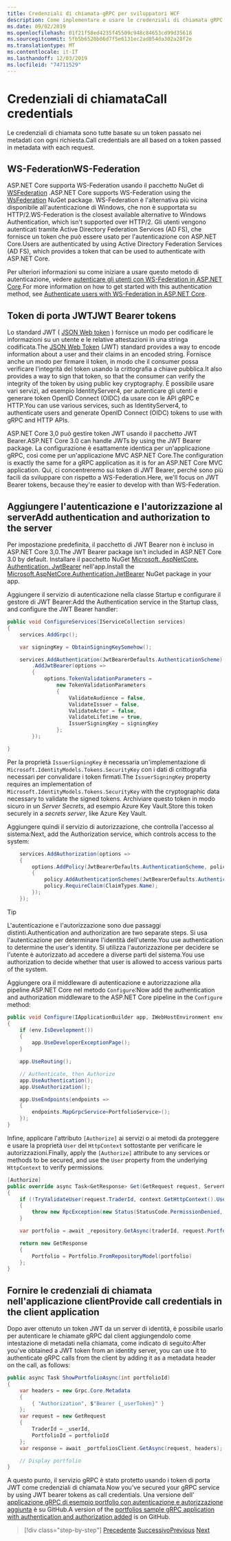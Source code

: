 ```yaml
---
title: Credenziali di chiamata-gRPC per sviluppatori WCF
description: Come implementare e usare le credenziali di chiamata gRPC in ASP.NET Core 3,0.
ms.date: 09/02/2019
ms.openlocfilehash: 01f21f58ed4235f45509c948c84653cd99d35618
ms.sourcegitcommit: 5fb5b6520b06d7f5e6131ec2ad854da302a28f2e
ms.translationtype: MT
ms.contentlocale: it-IT
ms.lasthandoff: 12/03/2019
ms.locfileid: "74711529"
---
```

# <a name="call-credentials"></a><span data-ttu-id="260dc-103">Credenziali di chiamata</span><span class="sxs-lookup"><span data-stu-id="260dc-103">Call credentials</span></span>

<span data-ttu-id="260dc-104">Le credenziali di chiamata sono tutte basate su un token passato nei metadati con ogni richiesta.</span><span class="sxs-lookup"><span data-stu-id="260dc-104">Call credentials are all based on a token passed in metadata with each request.</span></span>

## <a name="ws-federation"></a><span data-ttu-id="260dc-105">WS-Federation</span><span class="sxs-lookup"><span data-stu-id="260dc-105">WS-Federation</span></span>

<span data-ttu-id="260dc-106">ASP.NET Core supporta WS-Federation usando il pacchetto NuGet di [WSFederation](https://www.nuget.org/packages/Microsoft.AspNetCore.Authentication.WsFederation) .</span><span class="sxs-lookup"><span data-stu-id="260dc-106">ASP.NET Core supports WS-Federation using the [WsFederation](https://www.nuget.org/packages/Microsoft.AspNetCore.Authentication.WsFederation) NuGet package.</span></span> <span data-ttu-id="260dc-107">WS-Federation è l'alternativa più vicina disponibile all'autenticazione di Windows, che non è supportata su HTTP/2.</span><span class="sxs-lookup"><span data-stu-id="260dc-107">WS-Federation is the closest available alternative to Windows Authentication, which isn't supported over HTTP/2.</span></span> <span data-ttu-id="260dc-108">Gli utenti vengono autenticati tramite Active Directory Federation Services (AD FS), che fornisce un token che può essere usato per l'autenticazione con ASP.NET Core.</span><span class="sxs-lookup"><span data-stu-id="260dc-108">Users are authenticated by using Active Directory Federation Services (AD FS), which provides a token that can be used to authenticate with ASP.NET Core.</span></span>

<span data-ttu-id="260dc-109">Per ulteriori informazioni su come iniziare a usare questo metodo di autenticazione, vedere [autenticare gli utenti con WS-Federation in ASP.NET Core](/aspnet/core/security/authentication/ws-federation).</span><span class="sxs-lookup"><span data-stu-id="260dc-109">For more information on how to get started with this authentication method, see [Authenticate users with WS-Federation in ASP.NET Core](/aspnet/core/security/authentication/ws-federation).</span></span>

## <a name="jwt-bearer-tokens"></a><span data-ttu-id="260dc-110">Token di porta JWT</span><span class="sxs-lookup"><span data-stu-id="260dc-110">JWT Bearer tokens</span></span>

<span data-ttu-id="260dc-111">Lo standard JWT ( [JSON Web token](https://jwt.io) ) fornisce un modo per codificare le informazioni su un utente e le relative attestazioni in una stringa codificata.</span><span class="sxs-lookup"><span data-stu-id="260dc-111">The [JSON Web Token](https://jwt.io) (JWT) standard provides a way to encode information about a user and their claims in an encoded string.</span></span> <span data-ttu-id="260dc-112">Fornisce anche un modo per firmare il token, in modo che il consumer possa verificare l'integrità del token usando la crittografia a chiave pubblica.</span><span class="sxs-lookup"><span data-stu-id="260dc-112">It also provides a way to sign that token, so that the consumer can verify the integrity of the token by using public key cryptography.</span></span> <span data-ttu-id="260dc-113">È possibile usare vari servizi, ad esempio IdentityServer4, per autenticare gli utenti e generare token OpenID Connect (OIDC) da usare con le API gRPC e HTTP.</span><span class="sxs-lookup"><span data-stu-id="260dc-113">You can use various services, such as IdentityServer4, to authenticate users and generate OpenID Connect (OIDC) tokens to use with gRPC and HTTP APIs.</span></span>

<span data-ttu-id="260dc-114">ASP.NET Core 3,0 può gestire token JWT usando il pacchetto JWT Bearer.</span><span class="sxs-lookup"><span data-stu-id="260dc-114">ASP.NET Core 3.0 can handle JWTs by using the JWT Bearer package.</span></span> <span data-ttu-id="260dc-115">La configurazione è esattamente identica per un'applicazione gRPC, così come per un'applicazione MVC ASP.NET Core.</span><span class="sxs-lookup"><span data-stu-id="260dc-115">The configuration is exactly the same for a gRPC application as it is for an ASP.NET Core MVC application.</span></span> <span data-ttu-id="260dc-116">Qui, ci concentreremo sui token di JWT Bearer, perché sono più facili da sviluppare con rispetto a WS-Federation.</span><span class="sxs-lookup"><span data-stu-id="260dc-116">Here, we'll focus on JWT Bearer tokens, because they're easier to develop with than WS-Federation.</span></span>

## <a name="add-authentication-and-authorization-to-the-server"></a><span data-ttu-id="260dc-117">Aggiungere l'autenticazione e l'autorizzazione al server</span><span class="sxs-lookup"><span data-stu-id="260dc-117">Add authentication and authorization to the server</span></span>

<span data-ttu-id="260dc-118">Per impostazione predefinita, il pacchetto di JWT Bearer non è incluso in ASP.NET Core 3,0.</span><span class="sxs-lookup"><span data-stu-id="260dc-118">The JWT Bearer package isn't included in ASP.NET Core 3.0 by default.</span></span> <span data-ttu-id="260dc-119">Installare il pacchetto NuGet [Microsoft. AspNetCore. Authentication. JwtBearer](https://www.nuget.org/packages/Microsoft.AspNetCore.Authentication.JwtBearer) nell'app.</span><span class="sxs-lookup"><span data-stu-id="260dc-119">Install the [Microsoft.AspNetCore.Authentication.JwtBearer](https://www.nuget.org/packages/Microsoft.AspNetCore.Authentication.JwtBearer) NuGet package in your app.</span></span>

<span data-ttu-id="260dc-120">Aggiungere il servizio di autenticazione nella classe Startup e configurare il gestore di JWT Bearer:</span><span class="sxs-lookup"><span data-stu-id="260dc-120">Add the Authentication service in the Startup class, and configure the JWT Bearer handler:</span></span>

```csharp
public void ConfigureServices(IServiceCollection services)
{
    services.AddGrpc();

    var signingKey = ObtainSigningKeySomehow();

    services.AddAuthentication(JwtBearerDefaults.AuthenticationScheme)
        .AddJwtBearer(options =>
        {
            options.TokenValidationParameters =
                new TokenValidationParameters
                {
                    ValidateAudience = false,
                    ValidateIssuer = false,
                    ValidateActor = false,
                    ValidateLifetime = true,
                    IssuerSigningKey = signingKey
                };
        });

}
```

<span data-ttu-id="260dc-121">Per la proprietà `IssuerSigningKey` è necessaria un'implementazione di `Microsoft.IdentityModels.Tokens.SecurityKey` con i dati di crittografia necessari per convalidare i token firmati.</span><span class="sxs-lookup"><span data-stu-id="260dc-121">The `IssuerSigningKey` property requires an implementation of `Microsoft.IdentityModels.Tokens.SecurityKey` with the cryptographic data necessary to validate the signed tokens.</span></span> <span data-ttu-id="260dc-122">Archiviare questo token in modo sicuro in un *Server Secrets*, ad esempio Azure Key Vault.</span><span class="sxs-lookup"><span data-stu-id="260dc-122">Store this token securely in a *secrets server*, like Azure Key Vault.</span></span>

<span data-ttu-id="260dc-123">Aggiungere quindi il servizio di autorizzazione, che controlla l'accesso al sistema:</span><span class="sxs-lookup"><span data-stu-id="260dc-123">Next, add the Authorization service, which controls access to the system:</span></span>

```csharp
    services.AddAuthorization(options =>
    {
        options.AddPolicy(JwtBearerDefaults.AuthenticationScheme, policy =>
        {
            policy.AddAuthenticationSchemes(JwtBearerDefaults.AuthenticationScheme);
            policy.RequireClaim(ClaimTypes.Name);
        });
    });

```

> [!TIP]
> <span data-ttu-id="260dc-124">L'autenticazione e l'autorizzazione sono due passaggi distinti.</span><span class="sxs-lookup"><span data-stu-id="260dc-124">Authentication and authorization are two separate steps.</span></span> <span data-ttu-id="260dc-125">Si usa l'autenticazione per determinare l'identità dell'utente.</span><span class="sxs-lookup"><span data-stu-id="260dc-125">You use authentication to determine the user's identity.</span></span> <span data-ttu-id="260dc-126">Si utilizza l'autorizzazione per decidere se l'utente è autorizzato ad accedere a diverse parti del sistema.</span><span class="sxs-lookup"><span data-stu-id="260dc-126">You use authorization to decide whether that user is allowed to access various parts of the system.</span></span>

<span data-ttu-id="260dc-127">Aggiungere ora il middleware di autenticazione e autorizzazione alla pipeline ASP.NET Core nel metodo `Configure`:</span><span class="sxs-lookup"><span data-stu-id="260dc-127">Now add the authentication and authorization middleware to the ASP.NET Core pipeline in the `Configure` method:</span></span>

```csharp
public void Configure(IApplicationBuilder app, IWebHostEnvironment env)
{
    if (env.IsDevelopment())
    {
        app.UseDeveloperExceptionPage();
    }

    app.UseRouting();

    // Authenticate, then Authorize
    app.UseAuthentication();
    app.UseAuthorization();

    app.UseEndpoints(endpoints =>
    {
        endpoints.MapGrpcService<PortfolioService>();
    });
}
```

<span data-ttu-id="260dc-128">Infine, applicare l'attributo `[Authorize]` ai servizi o ai metodi da proteggere e usare la proprietà `User` del `HttpContext` sottostante per verificare le autorizzazioni.</span><span class="sxs-lookup"><span data-stu-id="260dc-128">Finally, apply the `[Authorize]` attribute to any services or methods to be secured, and use the `User` property from the underlying `HttpContext` to verify permissions.</span></span>

```csharp
[Authorize]
public override async Task<GetResponse> Get(GetRequest request, ServerCallContext context)
{
    if (!TryValidateUser(request.TraderId, context.GetHttpContext().User))
    {
        throw new RpcException(new Status(StatusCode.PermissionDenied, "Denied."));
    }

    var portfolio = await _repository.GetAsync(traderId, request.PortfolioId);

    return new GetResponse
    {
        Portfolio = Portfolio.FromRepositoryModel(portfolio)
    };
}
```

## <a name="provide-call-credentials-in-the-client-application"></a><span data-ttu-id="260dc-129">Fornire le credenziali di chiamata nell'applicazione client</span><span class="sxs-lookup"><span data-stu-id="260dc-129">Provide call credentials in the client application</span></span>

<span data-ttu-id="260dc-130">Dopo aver ottenuto un token JWT da un server di identità, è possibile usarlo per autenticare le chiamate gRPC dal client aggiungendolo come intestazione di metadati nella chiamata, come indicato di seguito:</span><span class="sxs-lookup"><span data-stu-id="260dc-130">After you've obtained a JWT token from an identity server, you can use it to authenticate gRPC calls from the client by adding it as a metadata header on the call, as follows:</span></span>

```csharp
public async Task ShowPortfolioAsync(int portfolioId)
{
    var headers = new Grpc.Core.Metadata
    {
        { "Authorization", $"Bearer {_userToken}" }
    };
    var request = new GetRequest
    {
        TraderId = _userId,
        PortfolioId = portfolioId
    };
    var response = await _portfoliosClient.GetAsync(request, headers);

    // Display portfolio
}
```

<span data-ttu-id="260dc-131">A questo punto, il servizio gRPC è stato protetto usando i token di porta JWT come credenziali di chiamata.</span><span class="sxs-lookup"><span data-stu-id="260dc-131">Now you've secured your gRPC service by using JWT bearer tokens as call credentials.</span></span> <span data-ttu-id="260dc-132">Una versione dell' [applicazione gRPC di esempio portfolio con autenticazione e autorizzazione aggiunta](https://github.com/dotnet-architecture/grpc-for-wcf-developers/tree/master/PortfoliosSample/grpc/TraderSysAuth) è su GitHub.</span><span class="sxs-lookup"><span data-stu-id="260dc-132">A version of the [portfolios sample gRPC application with authentication and authorization added](https://github.com/dotnet-architecture/grpc-for-wcf-developers/tree/master/PortfoliosSample/grpc/TraderSysAuth) is on GitHub.</span></span>

>[!div class="step-by-step"]
><span data-ttu-id="260dc-133">[Precedente](security.md)
>[Successivo](channel-credentials.md)</span><span class="sxs-lookup"><span data-stu-id="260dc-133">[Previous](security.md)
[Next](channel-credentials.md)</span></span>
